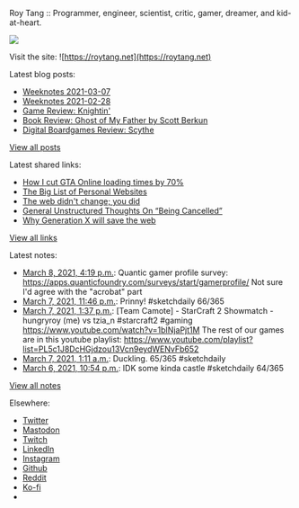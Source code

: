Roy Tang :: Programmer, engineer, scientist, critic, gamer, dreamer, and kid-at-heart.

![](https://roytang.net/static/img/profile.jpg)

Visit the site: ![https://roytang.net](https://roytang.net)

Latest blog posts:

- [Weeknotes 2021-03-07](https://roytang.net/2021/03/weeknotes-2021-03-07/)
- [Weeknotes 2021-02-28](https://roytang.net/2021/02/weeknotes-2021-02-28/)
- [Game Review: Knightin&#x27;](https://roytang.net/2021/02/knightin/)
- [Book Review: Ghost of My Father by Scott Berkun](https://roytang.net/2021/02/ghost-of-my-father/)
- [Digital Boardgames Review: Scythe](https://roytang.net/2021/02/scythe/)

[View all posts](https://roytang.net/blog)

Latest shared links:

- [How I cut GTA Online loading times by 70%](https://roytang.net/2021/03/how-i-cut-gta-online-loading-times-by-70/)
- [The Big List of Personal Websites](https://roytang.net/2021/02/the-big-list-of-personal-websites/)
- [The web didn&#x27;t change; you did](https://roytang.net/2021/02/the-web-didnt-change-you-did/)
- [General Unstructured Thoughts On “Being Cancelled”](https://roytang.net/2021/02/general-unstructured-thoughts-on-being-cancelled/)
- [Why Generation X will save the web](https://roytang.net/2021/02/why-generation-x-will-save-the-web/)

[View all links](https://roytang.net/links)

Latest notes:

- [March 8, 2021, 4:19 p.m.](https://roytang.net/2021/03/1368838880833630208/): Quantic gamer profile survey: https://apps.quanticfoundry.com/surveys/start/gamerprofile/ Not sure I&#x27;d agree with the &quot;acrobat&quot; part
- [March 7, 2021, 11:46 p.m.](https://roytang.net/2021/03/1368588830589128708/): Prinny! #sketchdaily 66/365
- [March 7, 2021, 1:37 p.m.](https://roytang.net/2021/03/1368435737884909568/): [Team Camote] - StarCraft 2 Showmatch - hungryroy (me) vs tzia_n #starcraft2 #gaming https://www.youtube.com/watch?v=1bINjaPjt1M The rest of our games are in this youtube playlist: https://www.youtube.com/playlist?list=PL5c1J8DcHGjdzou13Vcn9eydWENvFb652
- [March 7, 2021, 1:11 a.m.](https://roytang.net/2021/03/1368247995003670528/): Duckling. 65/365 #sketchdaily
- [March 6, 2021, 10:54 p.m.](https://roytang.net/2021/03/1368213410534465537/): IDK some kinda castle #sketchdaily 64/365

[View all notes](https://roytang.net/notes)

Elsewhere:

- [Twitter](https://twitter.com/roytang)
- [Mastodon](https://mastodon.technology/@roytang)
- [Twitch](https://twitch.tv/twitchyroy)
- [LinkedIn](https://www.linkedin.com/in/roytang)
- [Instagram](https://instagram.com/roytang0400)
- [Github](https://github.com/roytang)
- [Reddit](https://reddit.com/u/hungryroy)
- [Ko-fi](https://ko-fi.com/roytang)
- [](mailto:hello@roytang.net)